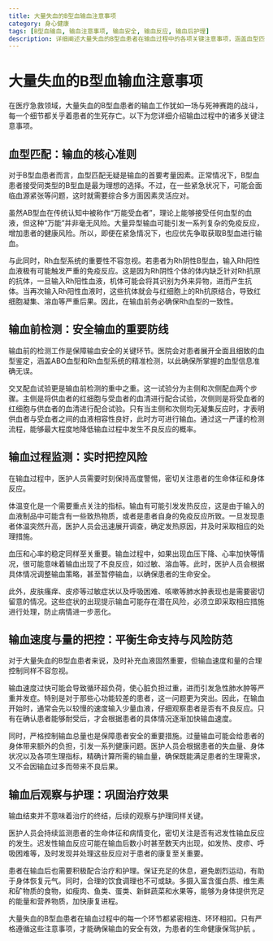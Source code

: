 ```yaml
---
title: 大量失血的B型血输血注意事项
category: 身心健康
tags: [B型血输血, 输血注意事项, 输血安全, 输血反应, 输血后护理]
description: 详细阐述大量失血的B型血患者在输血过程中的各项关键注意事项，涵盖血型匹配、输血前检测、输血过程监测、输血速度与量的把控以及输血后观察与护理等内容，为保障输血安全有效提供全面指导。
---
```


# 大量失血的B型血输血注意事项

在医疗急救领域，大量失血的B型血患者的输血工作犹如一场与死神赛跑的战斗，每一个细节都关乎着患者的生死存亡。以下为您详细介绍输血过程中的诸多关键注意事项。

## 血型匹配：输血的核心准则
对于B型血患者而言，血型匹配无疑是输血的首要考量因素。正常情况下，B型血患者接受同类型的B型血是最为理想的选择。不过，在一些紧急状况下，可能会面临血源紧张等问题，这时就需要综合多方面因素灵活应对。

虽然AB型血在传统认知中被称作“万能受血者”，理论上能够接受任何血型的血液，但这种“万能”并非毫无风险。大量异型输血可能引发一系列复杂的免疫反应，增加患者的健康风险。所以，即便在紧急情况下，也应优先争取获取B型血进行输血。

与此同时，Rh血型系统的重要性不容忽视。若患者为Rh阴性B型血，输入Rh阳性血液极有可能触发严重的免疫反应。这是因为Rh阴性个体的体内缺乏针对Rh抗原的抗体，一旦输入Rh阳性血液，机体可能会将其识别为外来异物，进而产生抗体。当再次输入Rh阳性血液时，这些抗体就会与红细胞上的Rh抗原结合，导致红细胞凝集、溶血等严重后果。因此，在输血前务必确保Rh血型的一致性。

## 输血前检测：安全输血的重要防线
输血前的检测工作是保障输血安全的关键环节。医院会对患者展开全面且细致的血型鉴定，涵盖ABO血型和Rh血型系统的精准检测，以此确保所掌握的血型信息准确无误。

交叉配血试验更是输血前检测的重中之重。这一试验分为主侧和次侧配血两个步骤。主侧是将供血者的红细胞与受血者的血清进行配合试验，次侧则是将受血者的红细胞与供血者的血清进行配合试验。只有当主侧和次侧均无凝集反应时，才表明供血者与受血者之间的血液相容性良好，此时方可进行输血。通过这一严谨的检测流程，能够最大程度地降低输血过程中发生不良反应的概率。

## 输血过程监测：实时把控风险
在输血过程中，医护人员需要时刻保持高度警惕，密切关注患者的生命体征和身体反应。

体温变化是一个需要重点关注的指标。输血有可能引发发热反应，这是由于输入的血液制品中可能含有一些致热物质，或者是患者自身的免疫反应所致。一旦发现患者体温突然升高，医护人员会迅速展开调查，确定发热原因，并及时采取相应的处理措施。

血压和心率的稳定同样至关重要。输血过程中，如果出现血压下降、心率加快等情况，很可能意味着输血出现了不良反应，如过敏、溶血等。此时，医护人员会根据具体情况调整输血策略，甚至暂停输血，以确保患者的生命安全。

此外，皮肤瘙痒、皮疹等过敏症状以及呼吸困难、咳嗽等肺水肿表现也是需要密切留意的情况。这些症状的出现提示输血可能存在潜在风险，必须立即采取相应措施进行处理，防止病情进一步恶化。

## 输血速度与量的把控：平衡生命支持与风险防范
对于大量失血的B型血患者来说，及时补充血液固然重要，但输血速度和量的合理控制同样不容忽视。

输血速度过快可能会导致循环超负荷，使心脏负担过重，进而引发急性肺水肿等严重并发症。特别是对于那些心功能较差的患者，这一问题更为突出。因此，在输血开始时，通常会先以较慢的速度输入少量血液，仔细观察患者是否有不良反应。只有在确认患者能够耐受后，才会根据患者的具体情况逐渐加快输血速度。

同时，严格控制输血总量也是保障患者安全的重要措施。过量输血可能会给患者的身体带来额外的负担，引发一系列健康问题。医护人员会根据患者的失血量、身体状况以及各项生理指标，精确计算所需的输血量，确保既能满足患者的生理需求，又不会因输血过多而带来不良后果。

## 输血后观察与护理：巩固治疗效果
输血结束并不意味着治疗的终结，后续的观察与护理同样关键。

医护人员会持续监测患者的生命体征和病情变化，密切关注是否有迟发性输血反应的发生。迟发性输血反应可能在输血后数小时甚至数天内出现，如发热、皮疹、呼吸困难等，及时发现并处理这些反应对于患者的康复至关重要。

患者在输血后也需要积极配合治疗和护理。保证充足的休息，避免剧烈运动，有助于身体恢复元气。同时，合理的饮食调理也不可或缺。多摄入富含蛋白质、维生素和矿物质的食物，如瘦肉、鱼类、蛋类、新鲜蔬菜和水果等，能够为身体提供充足的能量和营养物质，加快康复进程。

大量失血的B型血患者在输血过程中的每一个环节都紧密相连、环环相扣。只有严格遵循这些注意事项，才能确保输血的安全有效，为患者的生命健康保驾护航 。